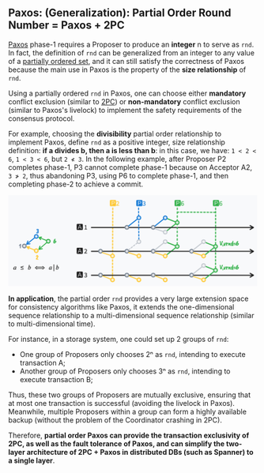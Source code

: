 ## Paxos: (Generalization): Partial Order Round Number = Paxos + 2PC

[Paxos](https://en.wikipedia.org/wiki/Paxos_(computer_science)) phase-1 requires a Proposer to produce an **integer** n to serve as `rnd`.
In fact, the definition of `rnd` can be generalized from an integer to any value of a [partially ordered set](https://en.wikipedia.org/wiki/Partially_ordered_set), and it can still satisfy the correctness of Paxos because the main use in Paxos is the property of the **size relationship** of `rnd`.

Using a partially ordered `rnd` in Paxos,
one can choose either **mandatory** conflict exclusion (similar to [2PC](https://en.wikipedia.org/wiki/Two-phase_commit_protocol))
or **non-mandatory** conflict exclusion (similar to Paxos's livelock) to implement the safety requirements of the consensus protocol.

For example, choosing the **divisibility** partial order relationship to implement Paxos, define `rnd` as a positive integer,
size relationship definition: **if a divides b, then a is less than b**:
in this case, we have: `1 < 2 < 6`, `1 < 3 < 6`, but `2 ≮ 3`.
In the following example, after Proposer P2 completes phase-1, P3 cannot complete phase-1 because on Acceptor A2, `3 ≯ 2`, thus abandoning P3, using P6 to complete phase-1, and then completing phase-2 to achieve a commit.

![](paxos-partial-order-rnd.jpeg)

**In application**, the partial order `rnd` provides a very large extension space for consistency algorithms like Paxos,
it extends the one-dimensional sequence relationship to a multi-dimensional sequence relationship (similar to multi-dimensional time).

For instance, in a storage system, one could set up 2 groups of `rnd`:

- One group of Proposers only chooses 2ⁿ as `rnd`, intending to execute transaction A;
- Another group of Proposers only chooses 3ⁿ as `rnd`, intending to execute transaction B;

Thus, these two groups of Proposers are mutually exclusive, ensuring that at most one transaction is successful (avoiding the livelock in Paxos).
Meanwhile, multiple Proposers within a group can form a highly available backup (without the problem of the Coordinator crashing in 2PC).

Therefore, **partial order Paxos can provide the transaction exclusivity of 2PC, as well as the fault tolerance of Paxos, and can simplify the two-layer architecture of 2PC + Paxos in distributed DBs (such as Spanner) to a single layer**.
